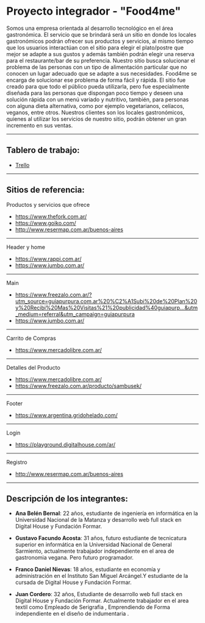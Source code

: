 # Proyecto integrador - "Food4me"
Somos una empresa orientada al desarrollo tecnológico en el área gastronómica. El servicio que se brindará será un sitio en donde los locales gastronómicos podrán ofrecer sus productos y servicios, al mismo tiempo que los usuarios interactúan con el sitio para elegir el plato/postre que mejor se adapte a sus gustos y además también podrán elegir una reserva para el restaurante/bar de su preferencia. Nuestro sitio busca solucionar el problema de las personas con un tipo de alimentación particular que no conocen un lugar adecuado que se adapte a sus necesidades. Food4me se encarga de solucionar ese problema de forma fácil y rápida.
El sitio fue creado para que todo el público pueda utilizarla, pero fue especialmente diseñada para las personas que dispongan poco tiempo y deseen una solución rápida con un menú variado y nutritivo, también, para personas con alguna dieta alternativa, como por ejemplo vegetarianos, celíacos, veganos, entre otros. 
Nuestros clientes son los locales gastronómicos, quienes al utilizar los servicios de nuestro sitio, podrán obtener un gran incremento en sus ventas.

-----------------------------------------------------
 ## Tablero de trabajo:
* [Trello](https://trello.com/b/Y0F96r9H/grupo4food4me)
-----------------------------------------------------
## Sitios de referencia:
Productos y servicios que ofrece
* https://www.thefork.com.ar/
* https://www.goiko.com/
* http://www.resermap.com.ar/buenos-aires
-----------------------------------------------------
Header y home
* https://www.rappi.com.ar/
* https://www.jumbo.com.ar/
-----------------------------------------------------
Main
* https://www.freezalo.com.ar/?utm_source=guiapurpura.com.ar%20%C2%A1Subi%20de%20Plan%20y%20Recibi%20Mas%20Visitas%21%20publicidad%40guiapurp...&utm_medium=referral&utm_campaign=guiapurpura
* https://www.jumbo.com.ar/
-----------------------------------------------------
Carrito de Compras
* https://www.mercadolibre.com.ar/
-----------------------------------------------------
Detalles del Producto
* https://www.mercadolibre.com.ar/
* https://www.freezalo.com.ar/producto/sambusek/
-----------------------------------------------------
Footer
* https://www.argentina.gridohelado.com/
-----------------------------------------------------
Login
* https://playground.digitalhouse.com/ar/
-----------------------------------------------------
Registro
* http://www.resermap.com.ar/buenos-aires
-----------------------------------------------------
## Descripción de los integrantes:
* **Ana Belén Bernal**: 22 años, estudiante de ingeniería en informática en la Universidad Nacional de la Matanza y desarrollo web full stack en Digital House y Fundación Formar.

* **Gustavo Facundo Acosta**: 31 años, futuro estudiante de tecnicatura superior en informática en la Universidad Nacional de General Sarmiento, actualmente trabajador independiente en el area de gastronomia vegana. Pero futuro programador.

* **Franco Daniel Nievas**: 18 años, estudiante en economía y administración en el Instituto San Miguel Arcángel.Y estudiante de la cursada de Digital House y Fundación Formar.

* **Juan Cordero**: 32 años, Estudiante de desarrollo web full stack en Digital House y Fundación Formar. Actualmente trabajador en el area textil como Empleado de Serigrafia , Emprendiendo de Forma independiente  en el diseño de indumentaria .
